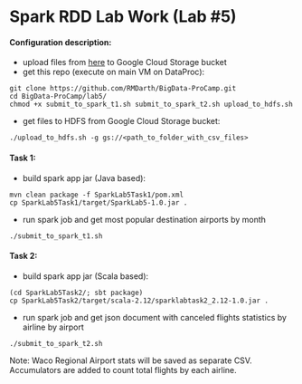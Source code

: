 
# Spark RDD Lab Work (Lab #5)

#### Configuration description:
 - upload files from [here](https://www.kaggle.com/usdot/flight-delays) to Google Cloud Storage bucket
 - get this repo (execute on main VM on DataProc):
```
git clone https://github.com/RMDarth/BigData-ProCamp.git
cd BigData-ProCamp/lab5/
chmod +x submit_to_spark_t1.sh submit_to_spark_t2.sh upload_to_hdfs.sh
```
- get files to HDFS from Google Cloud Storage bucket:
```
./upload_to_hdfs.sh -g gs://<path_to_folder_with_csv_files>
```

#### Task 1:
- build spark app jar (Java based):
```
mvn clean package -f SparkLab5Task1/pom.xml
cp SparkLab5Task1/target/SparkLab5-1.0.jar .
```
- run spark job and get most popular destination airports by month
```
./submit_to_spark_t1.sh
```

#### Task 2:
- build spark app jar (Scala based):
```
(cd SparkLab5Task2/; sbt package)
cp SparkLab5Task2/target/scala-2.12/sparklabtask2_2.12-1.0.jar .
```
- run spark job and get json document with canceled flights statistics by airline by airport
```
./submit_to_spark_t2.sh
```
Note: Waco Regional Airport stats will be saved as separate CSV. Accumulators are added to count total flights by each airline.
